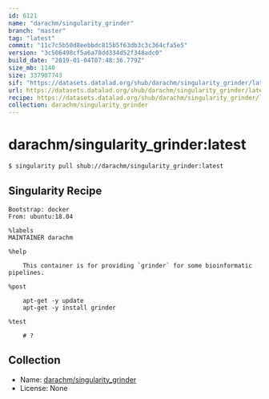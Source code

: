 ```yaml
---
id: 6121
name: "darachm/singularity_grinder"
branch: "master"
tag: "latest"
commit: "11c7c5b50d8eebbdc815b5f63db3c3c364cfa5e5"
version: "3c506498cf5a6a78dd334d52f348adc0"
build_date: "2019-01-04T07:48:36.779Z"
size_mb: 1140
size: 337907743
sif: "https://datasets.datalad.org/shub/darachm/singularity_grinder/latest/2019-01-04-11c7c5b5-3c506498/3c506498cf5a6a78dd334d52f348adc0.simg"
url: https://datasets.datalad.org/shub/darachm/singularity_grinder/latest/2019-01-04-11c7c5b5-3c506498/
recipe: https://datasets.datalad.org/shub/darachm/singularity_grinder/latest/2019-01-04-11c7c5b5-3c506498/Singularity
collection: darachm/singularity_grinder
---
```


# darachm/singularity_grinder:latest

```bash
$ singularity pull shub://darachm/singularity_grinder:latest
```

## Singularity Recipe

```singularity
Bootstrap: docker
From: ubuntu:18.04

%labels
MAINTAINER darachm

%help

    This container is for providing `grinder` for some bioinformatic pipelines.
    
%post

    apt-get -y update
    apt-get -y install grinder

%test

    # ?
```

## Collection

 - Name: [darachm/singularity_grinder](https://github.com/darachm/singularity_grinder)
 - License: None

